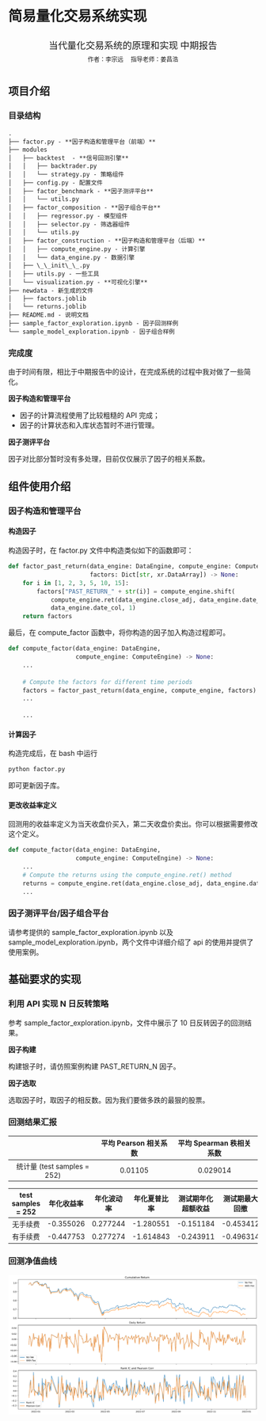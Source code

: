 # 简易量化交易系统实现

<center><div style='height:2mm;'></div><div style="font-family:华文楷体;font-size:14pt;">当代量化交易系统的原理和实现 中期报告</div></center>
<center><span style="font-family:华文楷体;font-size:9pt;line-height:9mm">作者：李宗远 &nbsp;&nbsp;&nbsp;&nbsp;指导老师：姜昌浩</span>
</center>

## 项目介绍

### 目录结构

```plaintext
.
├── factor.py - **因子构造和管理平台（前端）**
├── modules
│   ├── backtest  - **信号回测引擎**
│   │   ├── backtrader.py
│   │   └── strategy.py - 策略组件
│   ├── config.py - 配置文件
│   ├── factor_benchmark - **因子测评平台**
│   │   └── utils.py
│   ├── factor_composition - **因子组合平台**
│   │   ├── regressor.py - 模型组件
│   │   ├── selector.py - 筛选器组件
│   │   └── utils.py
│   ├── factor_construction - **因子构造和管理平台（后端）**
│   │   ├── compute_engine.py - 计算引擎
│   │   └── data_engine.py - 数据引擎
│   ├── \_\_init\_\_.py
│   ├── utils.py - 一些工具
│   └── visualization.py - **可视化引擎**
├── newdata - 新生成的文件
│   ├── factors.joblib
│   └── returns.joblib
├── README.md - 说明文档
├── sample_factor_exploration.ipynb - 因子回测样例
└── sample_model_exploration.ipynb - 因子组合样例
```

### 完成度

由于时间有限，相比于中期报告中的设计，在完成系统的过程中我对做了一些简化。

**因子构造和管理平台**

- 因子的计算流程使用了比较粗糙的 API 完成；
- 因子的计算状态和入库状态暂时不进行管理。

**因子测评平台**

因子对比部分暂时没有多处理，目前仅仅展示了因子的相关系数。

## 组件使用介绍

### 因子构造和管理平台

#### 构造因子

构造因子时，在 factor.py 文件中构造类似如下的函数即可：

```python
def factor_past_return(data_engine: DataEngine, compute_engine: ComputeEngine,
                       factors: Dict[str, xr.DataArray]) -> None:
    for i in [1, 2, 3, 5, 10, 15]:
        factors["PAST_RETURN_" + str(i)] = compute_engine.shift(
            compute_engine.ret(data_engine.close_adj, data_engine.date_col, i),
            data_engine.date_col, 1)
    return factors
```

最后，在 compute_factor 函数中，将你构造的因子加入构造过程即可。

```python
def compute_factor(data_engine: DataEngine,
                   compute_engine: ComputeEngine) -> None:
    ...

    # Compute the factors for different time periods
    factors = factor_past_return(data_engine, compute_engine, factors)
    ...

    ...
```

#### 计算因子

构造完成后，在 bash 中运行

```bash
python factor.py
```

即可更新因子库。

#### 更改收益率定义

回测用的收益率定义为当天收盘价买入，第二天收盘价卖出。你可以根据需要修改这个定义。

```python
def compute_factor(data_engine: DataEngine,
                   compute_engine: ComputeEngine) -> None:
    ...
    # Compute the returns using the compute_engine.ret() method
    returns = compute_engine.ret(data_engine.close_adj, data_engine.date_col, 1)
    ...
```

### 因子测评平台/因子组合平台

请参考提供的 sample\_factor\_exploration.ipynb 以及 sample\_model\_exploration.ipynb，两个文件中详细介绍了 api 的使用并提供了使用案例。

## 基础要求的实现

### 利用 API 实现 N 日反转策略

参考 sample_factor_exploration.ipynb，文件中展示了 10 日反转因子的回测结果。

**因子构建**

构建银子时，请仿照案例构建 PAST\_RETURN\_N 因子。

**因子选取**

选取因子时，取因子的相反数。因为我们要做多跌的最狠的股票。

### 回测结果汇报

|                             | 平均 Pearson 相关系数 | 平均 Spearman 秩相关系数 |
| :-------------------------: | :-------------------: | :----------------------: |
| 统计量 (test samples = 252) |        0.01105        |         0.029014         |

| test samples = 252 | 年化收益率 | 年化波动率 | 年化夏普比率 | 测试期年化超额收益 | 测试期最大回撤 |
| :----------------: | :--------: | :--------: | :----------: | :----------------: | :------------: |
|      无手续费      | -0.355026  |  0.277244  |  -1.280551   |     -0.151184      |   -0.453412    |
|      有手续费      | -0.447753  |  0.277274  |  -1.614843   |     -0.243911      |   -0.496314    |

### 回测净值曲线

![image-20231215164933540](.\readme.png)

